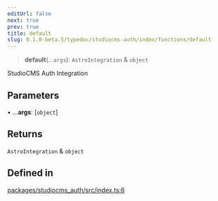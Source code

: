 ```yaml
---
editUrl: false
next: true
prev: true
title: default
slug: 0.1.0-beta.5/typedoc/studiocms-auth/index/functions/default
---
```


> **default**(...`args`): `AstroIntegration` & `object`

StudioCMS Auth Integration

## Parameters

• ...**args**: \[`object`]

## Returns

`AstroIntegration` & `object`

## Defined in

[packages/studiocms\_auth/src/index.ts:6](https://github.com/astrolicious/studiocms/tree/main/packages/studiocms_auth/src/index.ts#L6)
